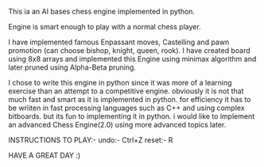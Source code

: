 This ia an AI bases chess engine implemented in python.

Engine is smart enough to play with a normal chess player.

I have implemented famous Enpassant moves, Castelling and pawn promotion (can choose bishop, knight, queen, rook).
I have created board using 8x8 arrays and implemented this Engine using minimax algorithm and later pruned using Alpha-Beta pruning.

I chose to write this engine in python since it was more of a learning exercise than an attempt to a competitive engine. obviously it is not that much fast and smart as it is implemented in python. for efficiency it has to be wriiten in fast processing languages such as C++ and using complex bitboards. but its fun to implementing it in python.
i would like to implement an advanced Chess Engine(2.0) using more advanced topics later.

INSTRUCTIONS TO PLAY:-
undo:- Ctrl+Z
reset:- R


HAVE A GREAT DAY :)
